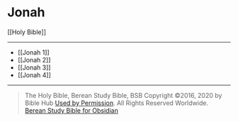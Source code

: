 # Jonah

[[Holy Bible]]

---

- [[Jonah 1]]
- [[Jonah 2]]
- [[Jonah 3]]
- [[Jonah 4]]

---

> The Holy Bible, Berean Study Bible, BSB
> Copyright &copy;2016, 2020 by Bible Hub
> [Used by Permission](https://berean.bible/terms.htm). All Rights Reserved Worldwide.
> [Berean Study Bible for Obsidian](https://github.com/gapmiss/berean-study-bible-for-obsidian)

